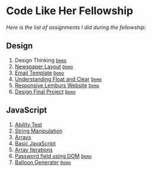 # Code Like Her Fellowship
*Here is the list of assignments I did during the fellowship:*

## Design
1. Design Thinking [`Demo`](/design/1.design_thinking/design_thinking.pdf)
2. [Newspaper Layout](design/2.newspaper/) [`Demo`](https://coderushnepal.github.io/YunikaBajracharya/design/2.newspaper/)
3. [Email Template](design/3.email_template/) [`Demo`](https://coderushnepal.github.io/YunikaBajracharya/design/3.email_template/)
4. [Understanding Float and Clear](design/4.float_clear/) [`Demo`](https://coderushnepal.github.io/YunikaBajracharya/design/4.float_clear/)
5. [Responsive Lemburs Website](design/5.lemburs_website/) [`Demo`](https://coderushnepal.github.io/YunikaBajracharya/design/5.lemburs_website/)
6. [Design Final Project](design/6.final_project/) [`Demo`](https://coderushnepal.github.io/YunikaBajracharya/design/6.final_project/)

## JavaScript
1. [Ability Test](/javascript/1.ability_test/)
2. [String Manipulation](/javascript/2.string_manipulation/)
3. [Arrays](/javascript/3.arrays/)
4. [Basic JavaScript](/javascript/4.basic_javascript/)
5. [Array Iterations](/javascript/5.array_iterations/)
6. [Password field using DOM](/javascript/6.password_field_using_DOM/) [`Demo`](https://coderushnepal.github.io/YunikaBajracharya/javascript/6.password_field_using_DOM/)
7. [Balloon Generater](/javascript/7.balloon_generator/) [`Demo`](https://coderushnepal.github.io/YunikaBajracharya/javascript/7.balloon_generator/)
